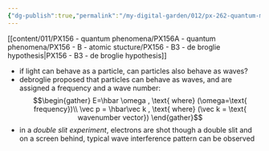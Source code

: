 ```yaml
---
{"dg-publish":true,"permalink":"/my-digital-garden/012/px-262-quantum-mechanics/a-recap/px-262-a5-debroglie-waves/","created":"2024-11-25T10:50:32.000+00:00","updated":"2024-11-26T01:06:23.738+00:00"}
---
```


[[content/011/PX156 - quantum phenomena/PX156A - quantum phenomena/PX156 - B - atomic stucture/PX156 - B3 - de broglie hypothesis\|PX156 - B3 - de broglie hypothesis]]
- if light can behave as a particle, can particles also behave as waves?
- debroglie proposed that particles can behave as waves, and are assigned a frequency and a wave number: 
$$\begin{gather}
	E=\hbar \omega , \text{ where} (\omega=\text{ frequency})\\
	\vec p = \hbar\vec k , \text{ where} (\vec k = \text{ wavenumber vector})
\end{gather}$$
- in a *double slit experiment*, electrons are shot though a double slit and on a screen behind, typical wave interference pattern can be observed